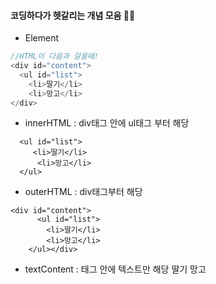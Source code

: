 #### 코딩하다가 헷갈리는 개념 모음 🎈🎈

- Element
```js
//HTML이 다음과 갈을때!
<div id="content">
  <ul id="list">  
    <li>딸기</li>
    <li>망고</li>
</div>
```
- innerHTML :  div태그 안에 ul태그 부터 해당 
```text
  <ul id="list"> 
     <li>딸기</li>
      <li>망고</li>
  </ul>
```
- outerHTML : div태그부터 해당
```text
<div id="content">
      <ul id="list">  
        <li>딸기</li>
        <li>망고</li>
    </ul></div>
```
- textContent : 태그 안에 텍스트만 해당
        딸기
        망고

